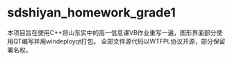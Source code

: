 # sdshiyan_homework_grade1
本项目旨在使用C++将山东实中的高一信息课VB作业重写一遍，图形界面部分使用QT编写并用windeployqt打包。
全部文件源代码以WTFPL协议开源，部分保留署名权。

